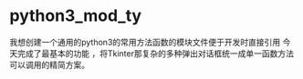 # python3_mod_ty
我想创建一个通用的python3的常用方法函数的模块文件便于开发时直接引用
今天完成了最基本的功能 ，将Tkinter那复杂的多种弹出对话框统一成单一函数方法可以调用的精简方案。
